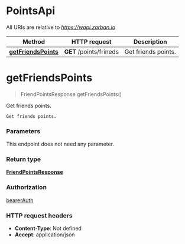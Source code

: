 # PointsApi

All URIs are relative to *https://wapi.zarban.io*

| Method | HTTP request | Description |
|------------- | ------------- | -------------|
| [**getFriendsPoints**](PointsApi.md#getFriendsPoints) | **GET** /points/frineds | Get friends points. |


<a name="getFriendsPoints"></a>
# **getFriendsPoints**
> FriendPointsResponse getFriendsPoints()

Get friends points.

    Get friends points.

### Parameters
This endpoint does not need any parameter.

### Return type

[**FriendPointsResponse**](../Models/FriendPointsResponse.md)

### Authorization

[bearerAuth](../README.md#bearerAuth)

### HTTP request headers

- **Content-Type**: Not defined
- **Accept**: application/json

